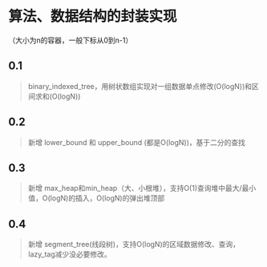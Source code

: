 # 算法、数据结构的封装实现 
（大小为n的容器，一般下标从0到n-1）
## 0.1 
>binary_indexed_tree，用树状数组实现对一组数据单点修改(O(logN))和区间求和(O(logN))
## 0.2
>新增 lower_bound 和 upper_bound (都是O(logN))，基于二分的查找
## 0.3
>新增 max_heap和min_heap（大、小根堆），支持O(1)查询堆中最大/最小值，O(logN)的插入，O(logN)的弹出堆顶部
## 0.4
>新增 segment_tree(线段树)，支持O(logN)的区域数据修改、查询，lazy_tag减少没必要修改。
